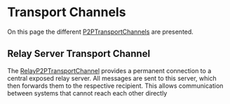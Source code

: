 # Transport Channels

On this page the different [P2PTransportChannels](akka-p2p/src/main/java/city/sane/akka/p2p/P2PTransportChannel.java) are presented.

## Relay Server Transport Channel

The [RelayP2PTransportChannel](akka-p2p/src/main/java/city/sane/akka/p2p/relay/RelayP2PTransportChannel.java) provides a permanent
connection to a central exposed relay server. All messages are sent to this server, which then forwards them to the respective
recipient. This allows communication between systems that cannot reach each other directly